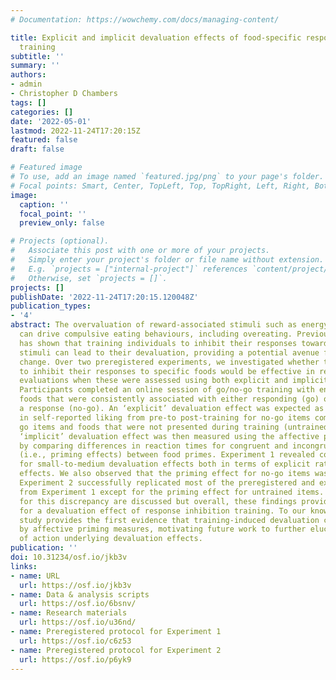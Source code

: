 ```yaml
---
# Documentation: https://wowchemy.com/docs/managing-content/

title: Explicit and implicit devaluation effects of food-specific response inhibition
  training
subtitle: ''
summary: ''
authors:
- admin
- Christopher D Chambers
tags: []
categories: []
date: '2022-05-01'
lastmod: 2022-11-24T17:20:15Z
featured: false
draft: false

# Featured image
# To use, add an image named `featured.jpg/png` to your page's folder.
# Focal points: Smart, Center, TopLeft, Top, TopRight, Left, Right, BottomLeft, Bottom, BottomRight.
image:
  caption: ''
  focal_point: ''
  preview_only: false

# Projects (optional).
#   Associate this post with one or more of your projects.
#   Simply enter your project's folder or file name without extension.
#   E.g. `projects = ["internal-project"]` references `content/project/deep-learning/index.md`.
#   Otherwise, set `projects = []`.
projects: []
publishDate: '2022-11-24T17:20:15.120048Z'
publication_types:
- '4'
abstract: The overvaluation of reward-associated stimuli such as energy-dense foods
  can drive compulsive eating behaviours, including overeating. Previous research
  has shown that training individuals to inhibit their responses towards appetitive
  stimuli can lead to their devaluation, providing a potential avenue for behaviour
  change. Over two preregistered experiments, we investigated whether training participants
  to inhibit their responses to specific foods would be effective in reducing their
  evaluations when these were assessed using both explicit and implicit measures.
  Participants completed an online session of go/no-go training with energy-dense
  foods that were consistently associated with either responding (go) or inhibiting
  a response (no-go). An ‘explicit’ devaluation effect was expected as a reduction
  in self-reported liking from pre-to post-training for no-go items compared to both
  go items and foods that were not presented during training (untrained items). An
  ‘implicit’ devaluation effect was then measured using the affective priming paradigm,
  by comparing differences in reaction times for congruent and incongruent trials
  (i.e., priming effects) between food primes. Experiment 1 revealed conclusive evidence
  for small-to-medium devaluation effects both in terms of explicit ratings and priming
  effects. We also observed that the priming effect for no-go items was close to zero.
  Experiment 2 successfully replicated most of the preregistered and exploratory outcomes
  from Experiment 1 except for the priming effect for untrained items. Potential explanations
  for this discrepancy are discussed but overall, these findings provide further support
  for a devaluation effect of response inhibition training. To our knowledge, our
  study provides the first evidence that training-induced devaluation can be captured
  by affective priming measures, motivating future work to further elucidate the mechanisms
  of action underlying devaluation effects.
publication: ''
doi: 10.31234/osf.io/jkb3v
links:
- name: URL
  url: https://osf.io/jkb3v
- name: Data & analysis scripts
  url: https://osf.io/6bsnv/
- name: Research materials
  url: https://osf.io/u36nd/
- name: Preregistered protocol for Experiment 1
  url: https://osf.io/c6z53
- name: Preregistered protocol for Experiment 2
  url: https://osf.io/p6yk9
---
```

